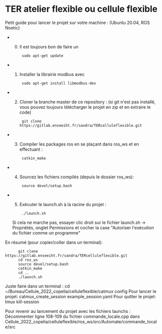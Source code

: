 # TER atelier flexible ou cellule flexible

Petit guide pour lancer le projet sur votre machine : (Ubuntu 20.04, ROS Noetic)

- 0) Il est toujours bon de faire un 

          sudo apt-get update

- 1) Installer la librairie modbus avec 

          sudo apt-get install libmodbus-dev
          
- 2) Cloner la branche master de ce repository :
    (si git n'est pas installé, vous pouvez toujours télécharger le projet en zip et en extraire le code)
    
          git clone https://gitlab.enseeiht.fr/sandra/TERcelluleflexible.git
        
          
- 3) Compiler les packages ros en se plaçant dans ros_ws et en effectuant :

          catkin_make
          
- 4) Sourcez les fichiers compilés (depuis le dossier ros_ws):

          source devel/setup.bash
          
- 5) Exécuter le launch.sh à la racine du projet :

          ./launch.sh
          
  Si cela ne marche pas, essayer clic droit sur le fichier launch.sh -> Propriétés, onglet Permissions
  et cocher la case "Autoriser l'exécution du fichier comme un programme"
  
En résumé (pour copier/coller dans un terminal):

          git clone https://gitlab.enseeiht.fr/sandra/TERcelluleflexible.git
          cd ros_ws
          source devel/setup.bash
          catkin_make
          cd ..
          ./launch.sh
 
Juste faire dans un terminal :
	 cd ~/Bureau/Cellule_2022_copelia/celluleflexible/catmux config
Pour lancer le projet:
 	catmux_create_session example_session.yaml
Pour quitter le projet:
 	tmux kill-session
 
Pour revenir au lancement du projet avec les fichiers launchs :
 	Décommenter ligne 108-109 du fichier commande_locale.cpp 
 	dans Cellule_2022_copelia/celluleflexible/ros_ws/src/Automate/commande_locale/src
          
         
